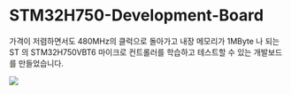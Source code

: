 # STM32H750-Development-Board
가격이 저렴하면서도 480MHz의 클럭으로 돌아가고 내장 메모리가 1MByte 나 되는 ST 의 STM32H750VBT6 마이크로 컨트롤러를 학습하고 테스트할 수 있는 개발보드를 만들었습니다.

![](https://github.com/uraetech/STM32H750-Development-Board/tree/master/Image/750vbt6-20200129.gif)

